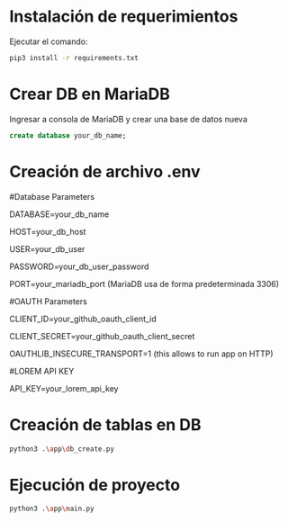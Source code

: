 # Instalación de requerimientos

Ejecutar el comando:

```bash
pip3 install -r requirements.txt
```


# Crear DB en MariaDB

Ingresar a consola de MariaDB y crear una base de datos nueva

```sql
create database your_db_name;
```

# Creación de archivo .env

#Database Parameters


DATABASE=your_db_name

HOST=your_db_host

USER=your_db_user

PASSWORD=your_db_user_password

PORT=your_mariadb_port (MariaDB usa de forma predeterminada 3306)

#OAUTH Parameters

CLIENT_ID=your_github_oauth_client_id

CLIENT_SECRET=your_github_oauth_client_secret

OAUTHLIB_INSECURE_TRANSPORT=1 (this allows to run app on HTTP)

#LOREM API KEY

API_KEY=your_lorem_api_key

# Creación de tablas en DB

```bash
python3 .\app\db_create.py
```

# Ejecución de proyecto

```bash
python3 .\app\main.py
```